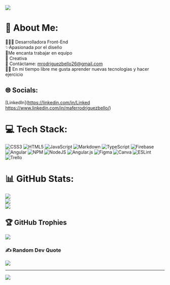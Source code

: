 ![](https://media.licdn.com/dms/image/D4E16AQENyibr3l1Pzw/profile-displaybackgroundimage-shrink_350_1400/0/1686435311647?e=1696464000&v=beta&t=jxOmrsac7jMNUi-ODnpdylYuu1b_M5NdEh64g4_ccIg)
# 💫 About Me:
👩🏻‍💻 Desarrolladora Front-End<br>✨Apasionada por el diseño<br>🤝Me encanta trabajar en equipo<br>🧠 Creativa<br>📲 Contáctame: mrodriguezbello26@gmail.com<br>💪🏻 En mi tiempo libre me gusta aprender nuevas tecnologias y hacer ejercicio


## 🌐 Socials:
[LinkedIn](https://linkedin.com/in/Linked https://www.linkedin.com/in/maferrodriguezbello/)

# 💻 Tech Stack:
![CSS3](https://img.shields.io/badge/css3-%231572B6.svg?style=for-the-badge&logo=css3&logoColor=white) ![HTML5](https://img.shields.io/badge/html5-%23E34F26.svg?style=for-the-badge&logo=html5&logoColor=white) ![JavaScript](https://img.shields.io/badge/javascript-%23323330.svg?style=for-the-badge&logo=javascript&logoColor=%23F7DF1E) ![Markdown](https://img.shields.io/badge/markdown-%23000000.svg?style=for-the-badge&logo=markdown&logoColor=white) ![TypeScript](https://img.shields.io/badge/typescript-%23007ACC.svg?style=for-the-badge&logo=typescript&logoColor=white) ![Firebase](https://img.shields.io/badge/firebase-%23039BE5.svg?style=for-the-badge&logo=firebase) ![Angular](https://img.shields.io/badge/angular-%23DD0031.svg?style=for-the-badge&logo=angular&logoColor=white) ![NPM](https://img.shields.io/badge/NPM-%23000000.svg?style=for-the-badge&logo=npm&logoColor=white) ![NodeJS](https://img.shields.io/badge/node.js-6DA55F?style=for-the-badge&logo=node.js&logoColor=white) ![Angular.js](https://img.shields.io/badge/angular.js-%23E23237.svg?style=for-the-badge&logo=angularjs&logoColor=white) 	![Figma](https://img.shields.io/badge/figma-%23F24E1E.svg?style=for-the-badge&logo=figma&logoColor=white) ![Canva](https://img.shields.io/badge/Canva-%2300C4CC.svg?style=for-the-badge&logo=Canva&logoColor=white) ![ESLint](https://img.shields.io/badge/ESLint-4B3263?style=for-the-badge&logo=eslint&logoColor=white) ![Trello](https://img.shields.io/badge/Trello-%23026AA7.svg?style=for-the-badge&logo=Trello&logoColor=white)
# 📊 GitHub Stats:
![](https://github-readme-stats.vercel.app/api?username=mfrb15&theme=radical&hide_border=true&include_all_commits=false&count_private=false)<br/>
![](https://github-readme-streak-stats.herokuapp.com/?user=mfrb15&theme=radical&hide_border=true)<br/>
![](https://github-readme-stats.vercel.app/api/top-langs/?username=mfrb15&theme=radical&hide_border=true&include_all_commits=false&count_private=false&layout=compact)

## 🏆 GitHub Trophies
![](https://github-profile-trophy.vercel.app/?username=mfrb15&theme=monokai&no-frame=true&no-bg=true&margin-w=4)

### ✍️ Random Dev Quote
![](https://quotes-github-readme.vercel.app/api?type=horizontal&theme=radical)

---
[![](https://visitcount.itsvg.in/api?id=mfrb15&icon=0&color=10)](https://visitcount.itsvg.in)

<!-- Proudly created with GPRM ( https://gprm.itsvg.in ) -->
